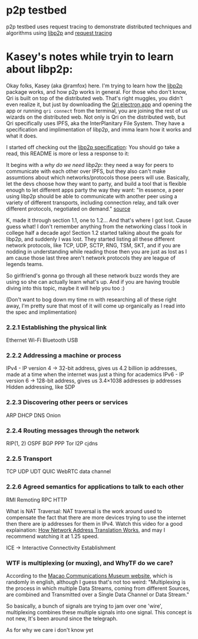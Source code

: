 # p2p testbed

p2p testbed uses request tracing to demonstrate distributed techniques and algorithms using [libp2p](https://libp2p.io) and [request tracing](https://opentracing.io)

# Kasey's notes while tryin to learn about libp2p:

Okay folks, Kasey (aka @ramfox) here. I'm trying to learn how the [libp2p](https://libp2p.io/) package works, and how p2p works in general. 
For those who don't know, Qri is built on top of the distributed web. That's right muggles, you didn't even realize it, but just by downloading the [Qri electron app](../frontend) and opening the app or running `qri connect` from the terminal, you are joining the rest of us wizards on the distributed web. Not only is Qri on the distributed web, but Qri specifically uses IPFS, aka the InterPlanitary File System. They have a specification and implimentation of libp2p, and imma learn how it works and what it does.

I started off checking out the [libp2p specification](http://www.github.com/libp2p):
You should go take a read, this README is more or less a response to it:

It begins with a _why do we need libp2p_: they need a way for peers to communicate with each other over IPFS, but they also can't make assumtions about which networks/protocols those peers will use. Basically, let the devs choose how they want to party, and build a tool that is flexible enough to let different apps party the way they want: "In essence, a peer using libp2p should be able to communicate with another peer using a variety of different transports, including connection relay, and talk over different protocols, negotiated on demand." [source](https://github.com/libp2p/specs/blob/master/1-introduction.md#11-motivation)

K, made it through section 1.1, one to 1.2... And that's where I got lost. Cause guess what! I don't remember anything from the networking class I took in college half a decade ago! Section 1.2 started talking about the goals for libp2p, and suddenly I was lost. They started listing all these different network protocols, like TCP, UDP, SCTP, RNG, TSM, SKT, and if you are nodding in understanding while reading those then you are just as lost as I am cause those last three aren't network protocols they are league of legends teams.

So girlfriend's gonna go through all these network buzz words they are using so she can actually learn what's up. And if you are having trouble diving into this topic, maybe it will help you too :)

(Don't want to bog down my time rn with researching all of these right away, I'm pretty sure that most of it will come up organically as I read into the spec and implimentation)

### 2.2.1 Establishing the physical link
Ethernet
Wi-Fi
Bluetooth
USB
### 2.2.2 Addressing a machine or process
IPv4 - IP version 4 -> 32-bit address, gives us 4.2 billion ip addresses, made at a time when the internet was just a thing for academics
IPv6 - IP version 6 -> 128-bit address, gives us 3.4×1038 addresses ip addresses
Hidden addressing, like SDP
### 2.2.3 Discovering other peers or services
ARP
DHCP
DNS
Onion
### 2.2.4 Routing messages through the network
RIP(1, 2)
OSPF
BGP
PPP
Tor
I2P
cjdns
### 2.2.5 Transport
TCP
UDP
UDT
QUIC
WebRTC data channel
### 2.2.6 Agreed semantics for applications to talk to each other
RMI
Remoting
RPC
HTTP

What is NAT Traversal:
NAT traversal is the work around used to compensate the fact that there are more devices trying to use the internet then there are ip addresses for them in IPv4. Watch this video for a good explaination: [How Network Address Translation Works](https://www.youtube.com/watch?v=QBqPzHEDzvo), and may I recommend watching it at 1.25 speed.

ICE -> Interactive Connectivity Establishment

### WTF is multiplexing (or muxing), and WhyTF do we care?
According to the [Macao Communications Museum website](http://macao.communications.museum/eng/exhibition/secondfloor/moreinfo/2_8_6_Multiplexing.html), which is randomly in english, although I guess that's not too weird: "Multiplexing is the process in which multiple Data Streams, coming from different Sources, are combined and Transmitted over a Single Data Channel or Data Stream."

So basically, a bunch of signals are trying to jam over one 'wire', multiplexing combines these multiple signals into one signal. This concept is not new, It's been around since the telegraph. 

As for why we care i don't know yet

